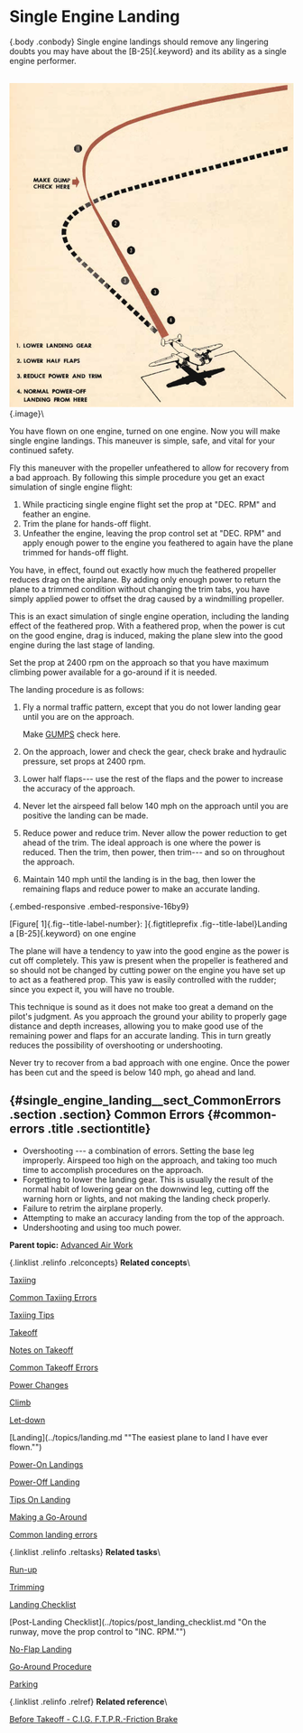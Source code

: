 
Single Engine Landing
=====================

 {.body .conbody}
Single engine landings should remove any lingering doubts you may have
about the [B-25]{.keyword} and its ability as a single engine performer.

\
![Single Engine Landing](../images/single_eng_landing.png){.image}\

You have flown on one engine, turned on one engine. Now you will make
single engine landings. This maneuver is simple, safe, and vital for
your continued safety.

Fly this maneuver with the propeller unfeathered to allow for recovery
from a bad approach. By following this simple procedure you get an exact
simulation of single engine flight:

1.  While practicing single engine flight set the prop at \"DEC. RPM\"
    and feather an engine.
2.  Trim the plane for hands-off flight.
3.  Unfeather the engine, leaving the prop control set at \"DEC. RPM\"
    and apply enough power to the engine you feathered to again have the
    plane trimmed for hands-off flight.

You have, in effect, found out exactly how much the feathered propeller
reduces drag on the airplane. By adding only enough power to return the
plane to a trimmed condition without changing the trim tabs, you have
simply applied power to offset the drag caused by a windmilling
propeller.

This is an exact simulation of single engine operation, including the
landing effect of the feathered prop. With a feathered prop, when the
power is cut on the good engine, drag is induced, making the plane slew
into the good engine during the last stage of landing.

Set the prop at 2400 rpm on the approach so that you have maximum
climbing power available for a go-around if it is needed.

The landing procedure is as follows:

1.  Fly a normal traffic pattern, except that you do not lower landing
    gear until you are on the approach.

    Make
    [GUMPS](../gl_GUMPS.md "GUMPS stands for: G – Gas (Fuel on the proper tank, fuel pump on as required, positive fuel pressure) U – Undercarriage (landing gear down) M – Mixture (fuel mixture set) P – Propeller (prop set) S – Seat belts and Switches (lights, pitot heat, and so on)")
    check here.

2.  On the approach, lower and check the gear, check brake and hydraulic
    pressure, set props at 2400 rpm.
3.  Lower half flaps--- use the rest of the flaps and the power to
    increase the accuracy of the approach.
4.  Never let the airspeed fall below 140 mph on the approach until you
    are positive the landing can be made.
5.  Reduce power and reduce trim. Never allow the power reduction to get
    ahead of the trim. The ideal approach is one where the power is
    reduced. Then the trim, then power, then trim--- and so on
    throughout the approach.
6.  Maintain 140 mph until the landing is in the bag, then lower the
    remaining flaps and reduce power to make an accurate landing.

 {.embed-responsive .embed-responsive-16by9}


[Figure[ 1]{.fig--title-label-number}: ]{.figtitleprefix
.fig--title-label}Landing a [B-25]{.keyword} on one engine

The plane will have a tendency to yaw into the good engine as the power
is cut off completely. This yaw is present when the propeller is
feathered and so should not be changed by cutting power on the engine
you have set up to act as a feathered prop. This yaw is easily
controlled with the rudder; since you expect it, you will have no
trouble.

This technique is sound as it does not make too great a demand on the
pilot\'s judgment. As you approach the ground your ability to properly
gage distance and depth increases, allowing you to make good use of the
remaining power and flaps for an accurate landing. This in turn greatly
reduces the possibility of overshooting or undershooting.

Never try to recover from a bad approach with one engine. Once the power
has been cut and the speed is below 140 mph, go ahead and land.

 {#single_engine_landing__sect_CommonErrors .section .section}
Common Errors {#common-errors .title .sectiontitle}
-------------

-   Overshooting --- a combination of errors. Setting the base leg
    improperly. Airspeed too high on the approach, and taking too much
    time to accomplish procedures on the approach.
-   Forgetting to lower the landing gear. This is usually the result of
    the normal habit of lowering gear on the downwind leg, cutting off
    the warning horn or lights, and not making the landing check
    properly.
-   Failure to retrim the airplane properly.
-   Attempting to make an accuracy landing from the top of the approach.
-   Undershooting and using too much power.





**Parent topic:** [Advanced Air
Work](../topics/advanced_air_work.md "Many of the maneuvers described here are prohibited in this airplane. However, knowing the reactions of the airplane to these maneuvers is important.")



 {.linklist .relinfo .relconcepts}
**Related concepts**\

<div>

[Taxiing](../topics/taxiing.md "Taxiing the B-25, with its tricycle landing gear, may seem strange after handling the conventional type.")

</div>

<div>

[Common Taxiing
Errors](../topics/common_taxiing_errors.md "A short list of what not to do when taxiing.")

</div>

<div>

[Taxiing
Tips](../topics/taxiing_tips.md "A short list of useful tips to know when taxiing.")

</div>

<div>

[Takeoff](../topics/takeoff.md "Takeoff in the B-25 with its tricycle gear, varies from that with conventional gear only during the initial part of the roll. You will find it much easier.")

</div>

<div>

[Notes on
Takeoff](../topics/notes_on_takeoff.md "Do not dive the airplane after lifting it at the end of the takeoff run. When you level out to pick up CSE speed after takeoff release the stick pressure as the speed picks up.")

</div>

<div>

[Common Takeoff
Errors](../topics/common_takeoff_errors.md "A list of common errors that are made during takeoff.")

</div>

<div>

[Power
Changes](../topics/power_changes.md "What to know about expected engine performance when throttling up.")

</div>

<div>

[Climb](../topics/climb.md "Making your B-25 climb properly without straining your arms or your airplane.")

</div>

<div>

[Let-down](../topics/let_down.md "A let-down is a simple procedure either in instrument or contact flight.")

</div>

<div>

[Landing](../topics/landing.md ""The easiest plane to land I have ever flown."")

</div>

<div>

[Power-On
Landings](../topics/power_on_landings.md "Before turning onto the base leg, one landing is much like another. The variations in procedure start as you leave the downwind leg.")

</div>

<div>

[Power-Off
Landing](../topics/power_off_landing.md "The B-25 is too large and heavy to practice the prescribed forced-landing procedures used in lighter planes.")

</div>

<div>

[Tips On
Landing](../topics/tips_on_landing.md "A list of things to know that will make your landings easier on you and on the B-25.")

</div>

<div>

[Making a
Go-Around](../topics/making_a_go_around.md "There is a common reluctance among pilots to go around. They feel it implies a lack of ability to meet an unusual situation.")

</div>

<div>

[Common landing errors](../topics/common_landing_errors.md)

</div>


 {.linklist .relinfo .reltasks}
**Related tasks**\

<div>

[Run-up](../topics/run_up.md "The process for doing a run-up prior to takeoff.")

</div>

<div>

[Trimming](../topics/trimming.md "When properly trimmed the B-25 flies with an ease that belies its weight and size.")

</div>

<div>

[Landing
Checklist](../topics/landing_checklist.md "On any landing, enter traffic as instructed by field regulations or as instructed by the control tower.")

</div>

<div>

[Post-Landing
Checklist](../topics/post_landing_checklist.md "On the runway, move the prop control to "INC. RPM."")

</div>

<div>

[No-Flap
Landing](../topics/no_flap_landing.md "Occasionally both in combat and normal operations your plane may be damaged to the extent that flaps cannot be lowered for landing.")

</div>

<div>

[Go-Around
Procedure](../topics/go_around_procedure.md "Don't hesitate to go around. Any doubt that the plane is under perfect control is sufficient cause to go around. If you have made a poor approach and know that the landing will be too long, or too rough— go around.")

</div>

<div>

[Parking](../topics/parking.md "When you park your plane after a flight, just remember that the Colonel may make the next flight in that particular airplane.")

</div>


 {.linklist .relinfo .relref}
**Related reference**\

<div>

[Before Takeoff - C.I.G. F.T.P.R.-Friction
Brake](../topics/before_takeoff_c.i.g.f.t.p.r._friction_brake.md "Checklist to ensure that your Controls move freely, Instruments function, proper Gas settings, then to check Flaps, Trim, Props are set for take-off, and then Run up the engine before removing the friction brake.")

</div>


